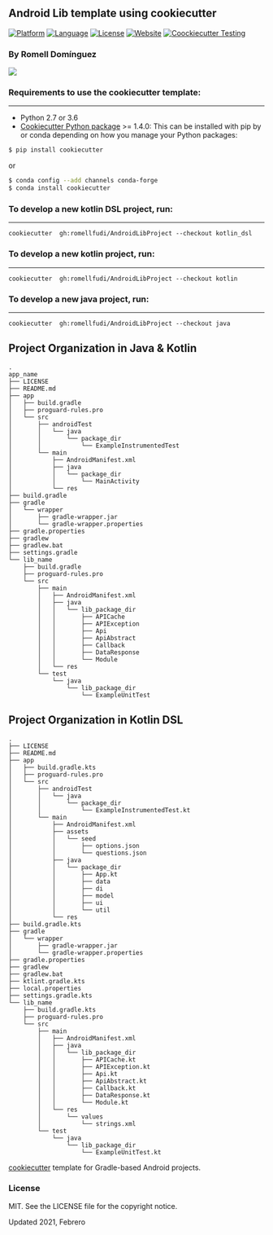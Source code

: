 ## Android Lib template using cookiecutter

[![Platform](https://img.shields.io/badge/platform-android-brightgreen.svg)](https://developer.android.com/index.html)
[![Language](https://img.shields.io/badge/language-ES-blue.svg)](./README.es)
[![License](https://img.shields.io/badge/license-MIT-blue.svg)](https://github.com/romellfudi/AndroidLibProject/blob/master/LICENSE)
[![Website](https://img.shields.io/website?up_message=online&url=https%3A%2F%2Fwww.romellfudi.com%2FAndroidLibProject%2F)](https://bit.ly/android_lib)
[![Coockiecutter Testing](https://github.com/romellfudi/AndroidLibProject/actions/workflows/environment.yml/badge.svg)](https://github.com/romellfudi/AndroidLibProject/actions/workflows/environment.yml)

### By Romell Domínguez
[![](https://raw.githubusercontent.com/romellfudi/assets/master/favicon.ico)](https://www.romellfudi.com/)

### Requirements to use the cookiecutter template:
-----------
 - Python 2.7 or 3.6
 - [Cookiecutter Python package](http://cookiecutter.readthedocs.org/en/latest/installation.html) >= 1.4.0: This can be installed with pip by or conda depending on how you manage your Python packages:

``` bash
$ pip install cookiecutter
```

or

``` bash
$ conda config --add channels conda-forge
$ conda install cookiecutter
```
### To develop a new kotlin DSL project, run:
------------
    cookiecutter  gh:romellfudi/AndroidLibProject --checkout kotlin_dsl


### To develop a new kotlin project, run:
------------
    cookiecutter  gh:romellfudi/AndroidLibProject --checkout kotlin


### To develop a new java project, run:
------------
    cookiecutter  gh:romellfudi/AndroidLibProject --checkout java

## Project Organization in Java & Kotlin

```
.
app_name
├── LICENSE
├── README.md
├── app
│   ├── build.gradle
│   ├── proguard-rules.pro
│   └── src
│       ├── androidTest
│       │   └── java
│       │       └── package_dir
│       │           └── ExampleInstrumentedTest
│       └── main
│           ├── AndroidManifest.xml
│           ├── java
│           │   └── package_dir
│           │       └── MainActivity
│           └── res
├── build.gradle
├── gradle
│   └── wrapper
│       ├── gradle-wrapper.jar
│       └── gradle-wrapper.properties
├── gradle.properties
├── gradlew
├── gradlew.bat
├── settings.gradle
└── lib_name
    ├── build.gradle
    ├── proguard-rules.pro
    └── src
        ├── main
        │   ├── AndroidManifest.xml
        │   ├── java
        │   │   └── lib_package_dir
        │   │       ├── APICache
        │   │       ├── APIException
        │   │       ├── Api
        │   │       ├── ApiAbstract
        │   │       ├── Callback
        │   │       ├── DataResponse
        │   │       └── Module
        │   └── res
        └── test
            └── java
                └── lib_package_dir
                    └── ExampleUnitTest
```

## Project Organization in Kotlin DSL

```
.
├── LICENSE
├── README.md
├── app
│   ├── build.gradle.kts
│   ├── proguard-rules.pro
│   └── src
│       ├── androidTest
│       │   └── java
│       │       └── package_dir
│       │           └── ExampleInstrumentedTest.kt
│       └── main
│           ├── AndroidManifest.xml
│           ├── assets
│           │   └── seed
│           │       ├── options.json
│           │       └── questions.json
│           ├── java
│           │   └── package_dir
│           │       ├── App.kt
│           │       ├── data
│           │       ├── di
│           │       ├── model
│           │       ├── ui
│           │       └── util
│           └── res
├── build.gradle.kts
├── gradle
│   └── wrapper
│       ├── gradle-wrapper.jar
│       └── gradle-wrapper.properties
├── gradle.properties
├── gradlew
├── gradlew.bat
├── ktlint.gradle.kts
├── local.properties
├── settings.gradle.kts
└── lib_name
    ├── build.gradle.kts
    ├── proguard-rules.pro
    └── src
        ├── main
        │   ├── AndroidManifest.xml
        │   ├── java
        │   │   └── lib_package_dir
        │   │       ├── APICache.kt
        │   │       ├── APIException.kt
        │   │       ├── Api.kt
        │   │       ├── ApiAbstract.kt
        │   │       ├── Callback.kt
        │   │       ├── DataResponse.kt
        │   │       └── Module.kt
        │   └── res
        │       └── values
        │           └── strings.xml
        └── test
            └── java
                └── lib_package_dir
                    └── ExampleUnitTest.kt
```

[cookiecutter](https://github.com/audreyr/cookiecutter) template for Gradle-based Android projects.

### License
MIT. See the LICENSE file for the copyright notice.

Updated
2021, Febrero